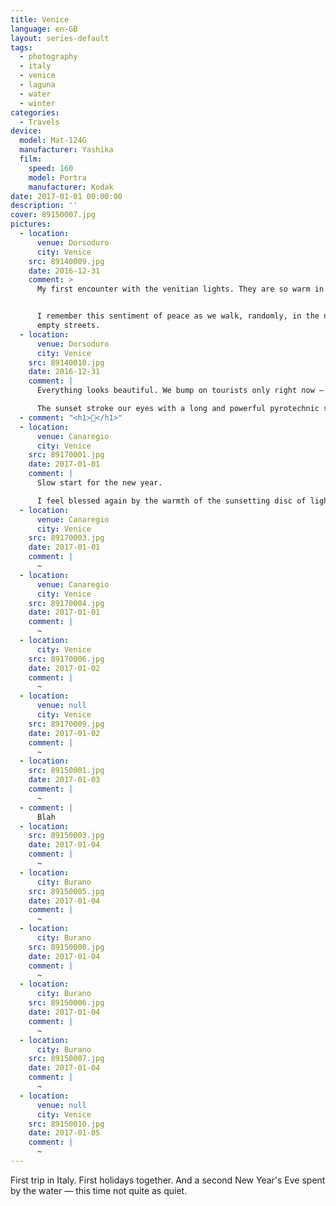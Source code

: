 ```yaml
---
title: Venice
language: en-GB
layout: series-default
tags:
  - photography
  - italy
  - venice
  - laguna
  - water
  - winter
categories:
  - Travels
device:
  model: Mat-124G
  manufacturer: Yashika
  film:
    speed: 160
    model: Portra
    manufacturer: Kodak
date: 2017-01-01 00:00:00
description: ''
cover: 89150007.jpg
pictures:
  - location:
      venue: Dorsoduro
      city: Venice
    src: 89140009.jpg
    date: 2016-12-31
    comment: >
      My first encounter with the venitian lights. They are so warm in winter…


      I remember this sentiment of peace as we walk, randomly, in the nearly
      empty streets.
  - location:
      venue: Dorsoduro
      city: Venice
    src: 89140010.jpg
    date: 2016-12-31
    comment: |
      Everything looks beautiful. We bump on tourists only right now — they have not disappeared after all.

      The sunset stroke our eyes with a long and powerful pyrotechnic show. Although there is still a long wait to go before jumping into a new year.
  - comment: "<h1>🎉</h1>"
  - location:
      venue: Canaregio
      city: Venice
    src: 89170001.jpg
    date: 2017-01-01
    comment: |
      Slow start for the new year.

      I feel blessed again by the warmth of the sunsetting disc of lights. It gives an even deeper intensity to the turquoise colour of the canals.
  - location:
      venue: Canaregio
      city: Venice
    src: 89170003.jpg
    date: 2017-01-01
    comment: |
      ~
  - location:
      venue: Canaregio
      city: Venice
    src: 89170004.jpg
    date: 2017-01-01
    comment: |
      ~
  - location:
      city: Venice
    src: 89170006.jpg
    date: 2017-01-02
    comment: |
      ~
  - location:
      venue: null
      city: Venice
    src: 89170009.jpg
    date: 2017-01-02
    comment: |
      ~
  - location:
    src: 89150001.jpg
    date: 2017-01-03
    comment: |
      ~
  - comment: |
      Blah
  - location:
    src: 89150003.jpg
    date: 2017-01-04
    comment: |
      ~
  - location:
      city: Burano
    src: 89150005.jpg
    date: 2017-01-04
    comment: |
      ~
  - location:
      city: Burano
    src: 89150008.jpg
    date: 2017-01-04
    comment: |
      ~
  - location:
      city: Burano
    src: 89150006.jpg
    date: 2017-01-04
    comment: |
      ~
  - location:
      city: Burano
    src: 89150007.jpg
    date: 2017-01-04
    comment: |
      ~
  - location:
      venue: null
      city: Venice
    src: 89150010.jpg
    date: 2017-01-05
    comment: |
      ~
---
```


First trip in Italy. First holidays together. And a second New Year's Eve spent by the water — this time not quite as quiet.
